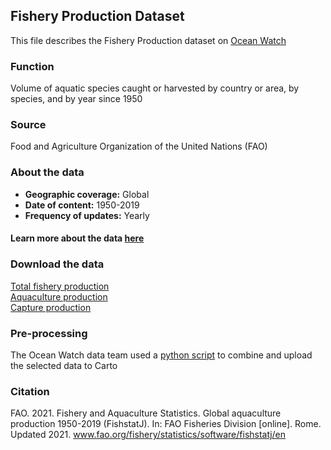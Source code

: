 ## Fishery Production Dataset
This file describes the Fishery Production dataset on [Ocean Watch](oceanwatchdata.org)

### Function
Volume of aquatic species caught or harvested by country or area, by species, and by year since 1950

### Source
Food and Agriculture Organization of the United Nations (FAO)

### About the data
- **Geographic coverage:** Global
- **Date of content:** 1950-2019
- **Frequency of updates:** Yearly 
#### Learn more about the data [here](https://www.fao.org/fishery/statistics/) 

### Download the data
[Total fishery production](https://www.fao.org/fishery/statistics/global-production/en) <br/> 
[Aquaculture production](https://www.fao.org/fishery/statistics/global-aquaculture-production/en) <br/>
[Capture production](https://www.fao.org/fishery/statistics/global-capture-production/en) <br/>

### Pre-processing
The Ocean Watch data team used a [python script]() to combine and upload the selected data to Carto

### Citation
FAO. 2021. Fishery and Aquaculture Statistics. Global aquaculture production 1950-2019 (FishstatJ). In: FAO Fisheries Division \[online]. Rome. Updated 2021. www.fao.org/fishery/statistics/software/fishstatj/en